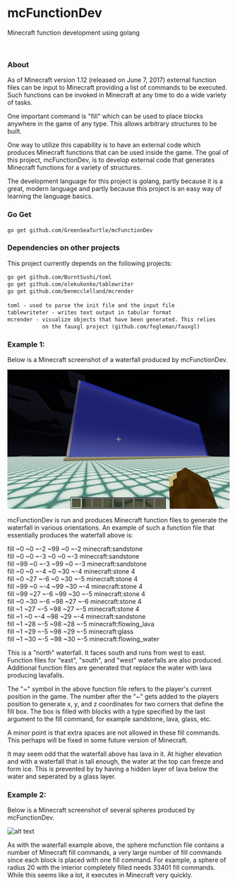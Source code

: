 # mcFunctionDev
Minecraft function development using golang

<br>

### About

As of Minecraft version 1.12 (released on June 7, 2017) external
function files can be input to Minecraft providing a list of commands
to be executed. Such functions can be invoked in Minecraft at any time
to do a wide variety of tasks.

One important command is "fill" which can be used to place blocks
anywhere in the game of any type. This allows arbitrary structures to
be built.

One way to utilize this capability is to have an external code which
produces Minecraft functions that can be used inside the game. The
goal of this project, mcFunctionDev, is to develop external code
that generates Minecraft functions for a variety of structures.

The development language for this project is golang, partly because it
is a great, modern language and partly because this project is an easy
way of learning the language basics.

### Go Get

    go get github.com/GreenSeaTurtle/mcFunctionDev

### Dependencies on other projects

This project currently depends on the following projects:

    go get github.com/BurntSushi/toml  
    go get github.com/olekukonko/tablewriter  
    go get github.com/benmcclelland/mcrender  

    toml - used to parse the init file and the input file  
    tablewriteter - writes text output in tabular format  
    mcrender - visualize objects that have been generated. This relies  
               on the fauxgl project (github.com/fogleman/fauxgl)

### Example 1:

Below is a Minecraft screenshot of a waterfall produced by
mcFunctionDev.

![alt text](exampleWaterfall.png)

mcFunctionDev is run and produces Minecraft function files to generate
the waterfall in various orientations. An example of such a function
file that essentially produces the waterfall above is:

fill ~0 ~0 ~-2 ~99 ~0 ~-2 minecraft:sandstone  
fill ~0 ~0 ~-3 ~0 ~0 ~-3 minecraft:sandstone  
fill ~99 ~0 ~-3 ~99 ~0 ~-3 minecraft:sandstone  
fill ~0 ~0 ~-4 ~0 ~30 ~-4 minecraft:stone 4  
fill ~0 ~27 ~-6 ~0 ~30 ~-5 minecraft:stone 4  
fill ~99 ~0 ~-4 ~99 ~30 ~-4 minecraft:stone 4  
fill ~99 ~27 ~-6 ~99 ~30 ~-5 minecraft:stone 4  
fill ~0 ~30 ~-6 ~98 ~27 ~-6 minecraft:stone 4  
fill ~1 ~27 ~-5 ~98 ~27 ~-5 minecraft:stone 4  
fill ~1 ~0 ~-4 ~98 ~29 ~-4 minecraft:sandstone  
fill ~1 ~28 ~-5 ~98 ~28 ~-5 minecraft:flowing_lava  
fill ~1 ~29 ~-5 ~98 ~29 ~-5 minecraft:glass  
fill ~1 ~30 ~-5 ~98 ~30 ~-5 minecraft:flowing_water

This is a "north" waterfall. It faces south and runs from west to
east. Function files for "east", "south", and "west" waterfalls are
also produced. Additional function files are generated that replace
the water with lava producing lavafalls.

The "\~" symbol in the above function file refers to the player's
current position in the game. The number after the "\~" gets added to
the players position to generate x, y, and z coordinates for two
corners that define the fill box. The box is filled with blocks with a
type specified by the last argument to the fill command, for example
sandstone, lava, glass, etc.

A minor point is that extra spaces are not allowed in these
fill commands. This perhaps will be fixed in some future
version of Minecraft.

It may seem odd that the waterfall above has lava in it. At higher
elevation and with a waterfall that is tall enough, the water at the
top can freeze and form ice. This is prevented by by having a hidden
layer of lava below the water and seperated by a glass layer.


### Example 2:

Below is a Minecraft screenshot of several spheres produced by
mcFunctionDev.

![alt text](exampleSpheres.png)

As with the waterfall example above, the sphere mcfunction file
contains a number of Minecraft fill commands, a very large number of
fill commands since each block is placed with one fill command. For
example, a sphere of radius 20 with the interior completely filled
needs 33401 fill commands. While this seems like a lot, it executes in
Minecraft very quickly.
